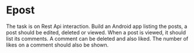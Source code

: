 # Epost
The task is on Rest Api interaction. Build an Android app listing the posts, a post should be
edited, deleted or viewed. When a post is viewed, it should list its comments. A comment can be
deleted and also liked. The number of likes on a comment should also be shown.
